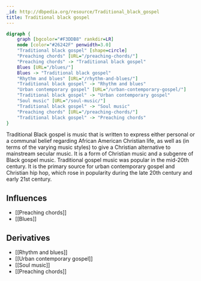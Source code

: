 ```yaml
---
_id: http://dbpedia.org/resource/Traditional_black_gospel
title: Traditional black gospel
---
```


```dot
digraph {
	graph [bgcolor="#F3DDB8" rankdir=LR]
	node [color="#26242F" penwidth=3.0]
	"Traditional black gospel" [shape=circle]
	"Preaching chords" [URL="/preaching-chords/"]
	"Preaching chords" -> "Traditional black gospel"
	Blues [URL="/blues/"]
	Blues -> "Traditional black gospel"
	"Rhythm and blues" [URL="/rhythm-and-blues/"]
	"Traditional black gospel" -> "Rhythm and blues"
	"Urban contemporary gospel" [URL="/urban-contemporary-gospel/"]
	"Traditional black gospel" -> "Urban contemporary gospel"
	"Soul music" [URL="/soul-music/"]
	"Traditional black gospel" -> "Soul music"
	"Preaching chords" [URL="/preaching-chords/"]
	"Traditional black gospel" -> "Preaching chords"
}
```

Traditional Black gospel is music that is written to express either personal or a communal belief regarding African American Christian life, as well as (in terms of the varying music styles) to give a Christian alternative to mainstream secular music. It is a form of Christian music and a subgenre of Black gospel music. Traditional gospel music was popular in the mid-20th century. It is the primary source for urban contemporary gospel and Christian hip hop, which rose in popularity during the late 20th century and early 21st century.

## Influences

- [[Preaching chords]]
- [[Blues]]

## Derivatives

- [[Rhythm and blues]]
- [[Urban contemporary gospel]]
- [[Soul music]]
- [[Preaching chords]]
